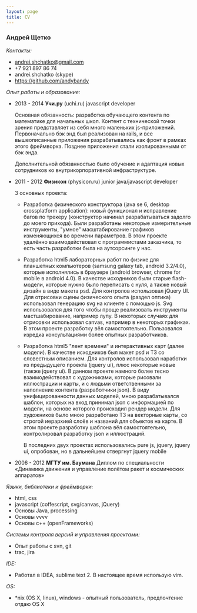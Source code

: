 ```yaml
---
layout: page
title: CV
---
```


### Андрей Щетко

_Контакты:_

* andrei.shchatko@gmail.com
* +7 921 897 86 74
* andrei.shchatko (skype)
* https://github.com/andybandy

_Опыт работы и образование:_

* 2013 - 2014 **Учи.ру** (uchi.ru) javascript developer

   Основная обязанность: разработка обучающего контента по математике для начальных
школ. Контент с технической точки зрения представляет из себя много маленьких
js-приложений. Первоначально бэк энд был реализован на rails, и все
вышеописанные приложения разрабатывались как фронт в рамках этого фреймворка.
Позднее приложения стали изолированными от бэк энда.

   Дополнительной обязанностью было обучение и адаптация новых сотрудников ко
внутрикорпоративной инфраструктуре.

* 2011 - 2012 **Физикон** (physicon.ru) junior java/javascript developer

   3 основных проекта:

   * Разработка физического конструктора (java se 6, desktop crossplatform
     application): новый функционал и исправление багов по трекеру (конструктор
     начинал разрабатываться задолго до моего прихода). Были разработаны
     некоторые измерительные инструменты, "умное" масштабирование графиков
     изменяющихся во времени параметров. В этом проекте удалённо
     взаимодействовал с программистами заказчика, то есть часть разработки была
     на аутсорсинге у нас.

   * Разработка html5 лабораторных работ по физике для планшетных компьютеров
     (samsung galaxy tab, android 3.2/4.0), которые исполнялись в браузере
     (android browser, chrome for mobile в android 4.0). В качестве исходников
     были старые flash-модели, которые нужно было переписать с нуля, а также
     новый дизайн в виде макета psd. Для контролов использовал jQuery UI. Для
     отрисовки сцены физического опыта (раздел оптика) использовал генерацию
     svg на клиенте c помощью js. Svg использовался для того чтобы проще
     реализовать инструменты мастшабирование, например лупу. В некоторых
     случаях для отрисовки использовал canvas, например в некоторых графиках.
     В этом проекте разработку вёл самостоятельно. Пользовался изредка
     консультациями более опытных разработчиков.

   * Разработка html5 "лент времени" и интерактивных карт (далее модели). В
     качестве исходников был макет psd и ТЗ со словестным описанием. Для
     контролов использовал наработки из предыдущего проекта (jquery ui),
     плюс некоторые новые (также jquery ui). В данном проекте намного более
     тесно взаимодействовал с художниками, которые рисовали иллюстрации и
     карты, и с людьми ответственными за наполнение контента (разработчики
     json). В виду унифицированности данных моделей, мною разрабатывался
     шаблон, которых на вход принимал json с информацией по модели, на
     основе которого происходил рендер модели. Для художников было мною
     разработано ТЗ на векторные карты, со строгой иерархией слоёв и
     названий для объектов на карте. В этом проекте разработку шаблона вёл
     самостоятельно, контролировал разработку json и иллюстраций.

     В последних двух проектах использовались pure js, jquery, jquery ui,
     опробован, но в дальнейшем отвергнут jquery mobile

* 2006 - 2012 **МГТУ им. Баумана** Диплом по специальности «Динамика движения
и управление полётом ракет и космических аппаратов»

_Языки, библиотеки и фреймворки:_

* html, css
* javascript (coffescript, svg/canvas, jQuery)
* Основы Java, processing
* Основы vvvv
* Основы c++ (openFrameworks)

_Системы контроля версий и управления проектами:_

* Опыт работы с svn, git
* trac, jira

_IDE:_

* Работал в IDEA, sublime text 2. В настоящее время использую vim.

_OS:_

* *nix (OS X, linux), windows - опытный пользователь, предпочтение отдаю OS X
